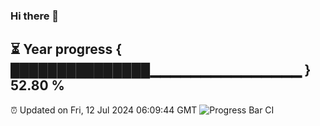 ### Hi there 👋
⏳ Year progress { ███████████████▁▁▁▁▁▁▁▁▁▁▁▁▁▁▁ } 52.80 %
---
⏰ Updated on Fri, 12 Jul 2024 06:09:44 GMT
![Progress Bar CI](https://github.com/Moyi321/Moyi321/workflows/Progress%20Bar%20CI/badge.svg)
